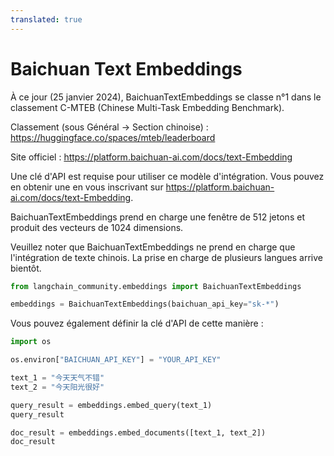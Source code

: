 ```yaml
---
translated: true
---
```


# Baichuan Text Embeddings

À ce jour (25 janvier 2024), BaichuanTextEmbeddings se classe n°1 dans le classement C-MTEB (Chinese Multi-Task Embedding Benchmark).

Classement (sous Général -> Section chinoise) : https://huggingface.co/spaces/mteb/leaderboard

Site officiel : https://platform.baichuan-ai.com/docs/text-Embedding

Une clé d'API est requise pour utiliser ce modèle d'intégration. Vous pouvez en obtenir une en vous inscrivant sur https://platform.baichuan-ai.com/docs/text-Embedding.

BaichuanTextEmbeddings prend en charge une fenêtre de 512 jetons et produit des vecteurs de 1024 dimensions.

Veuillez noter que BaichuanTextEmbeddings ne prend en charge que l'intégration de texte chinois. La prise en charge de plusieurs langues arrive bientôt.

```python
from langchain_community.embeddings import BaichuanTextEmbeddings

embeddings = BaichuanTextEmbeddings(baichuan_api_key="sk-*")
```

Vous pouvez également définir la clé d'API de cette manière :

```python
import os

os.environ["BAICHUAN_API_KEY"] = "YOUR_API_KEY"
```

```python
text_1 = "今天天气不错"
text_2 = "今天阳光很好"

query_result = embeddings.embed_query(text_1)
query_result
```

```python
doc_result = embeddings.embed_documents([text_1, text_2])
doc_result
```
